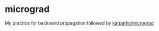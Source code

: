 # micrograd

My practice for backward propagation followed by [karpathy/micrograd](https://github.com/karpathy/micrograd)
